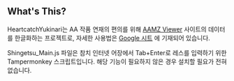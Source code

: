 ## What's This?
HeartcatchYukinari는 AA 작품 연재의 편의를 위해 [AAMZ Viewer](https://aa.yaruyomi.com/) 사이트의 데이터를 한글화하는 프로젝트로,
자세한 사용법은 [Google 시트](https://docs.google.com/spreadsheets/d/1MSh8Sczp3Q-DR26buYT9PR9VYPgBYmXopyytNRaeSdw/edit?usp=sharing) 에 기재되어 있습니다.

Shingetsu_Main.js 파일은 참치 인터넷 어장에서 Tab+Enter로 레스를 입력하기 위한 Tampermonkey 스크립트입니다.
해당 기능이 필요하지 않은 경우 설치할 필요가 전혀 없습니다.
